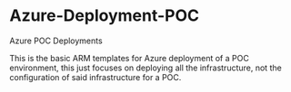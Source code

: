 # Azure-Deployment-POC
Azure POC Deployments

This is the basic ARM templates for Azure deployment of a POC environment, this just focuses on deploying all the infrastructure, not the configuration of said infrastructure for a POC.
